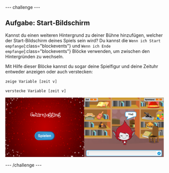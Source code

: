 \--- challenge \---

## Aufgabe: Start-Bildschirm

Kannst du einen weiteren Hintergrund zu deiner Bühne hinzufügen, welcher der Start-Bildschirm deines Spiels sein wird? Du kannst die `Wenn ich Start empfange`{:class="blockevents"} und `Wenn ich Ende empfange`{:class="blockevents"} Blöcke verwenden, um zwischen den Hintergründen zu wechseln.

Mit Hilfe dieser Blöcke kannst du sogar deine Spielfigur und deine Zeituhr entweder anzeigen oder auch verstecken:

```blocks
zeige Variable [zeit v]
```

```blocks
verstecke Variable [zeit v]
```

![screenshot](images/brain-startscreen.png)

\--- /challenge \---